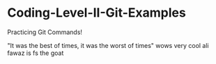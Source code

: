 # Coding-Level-II-Git-Examples
Practicing Git Commands!


"It was the best of times, it was the worst of times"
wows very cool
ali fawaz is fs the goat

